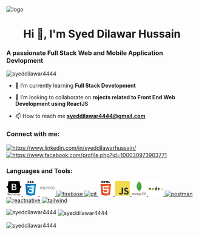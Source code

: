 ![logo](https://github.com/syeddilawar4444/syeddilawar4444/blob/main/background%20(2).gif)

<h1 align="center">Hi 👋, I'm Syed Dilawar Hussain</h1>
<h3 >A passionate Full Stack Web and Mobile Application Devlopment</h3>

<p align="left"> <img src="https://komarev.com/ghpvc/?username=syeddilawar4444&label=Profile%20views&color=0e75b6&style=flat" alt="syeddilawar4444" /> </p>

- 🌱 I’m currently learning **Full Stack Development**

- 👯 I’m looking to collaborate on **rojects related to Front End Web Development using ReactJS**

- 📫 How to reach me **syeddilawar4444@gmail.com**

<h3 align="left">Connect with me:</h3>
<p align="left">
<a href="https://linkedin.com/in/syeddilawarhussain/" target="blank"><img align="center" src="https://raw.githubusercontent.com/rahuldkjain/github-profile-readme-generator/master/src/images/icons/Social/linked-in-alt.svg" alt="https://www.linkedin.com/in/syeddilawarhussain/" height="30" width="40" /></a>
<a href="https://fb.com/profile.php?id=100030973903771" target="blank"><img align="center" src="https://raw.githubusercontent.com/rahuldkjain/github-profile-readme-generator/master/src/images/icons/Social/facebook.svg" alt="https://www.facebook.com/profile.php?id=100030973903771" height="30" width="40" /></a>
</p>

<h3 align="left">Languages and Tools:</h3>
<p align="left"> <a href="https://getbootstrap.com" target="_blank" rel="noreferrer"> <img src="https://raw.githubusercontent.com/devicons/devicon/master/icons/bootstrap/bootstrap-plain-wordmark.svg" alt="bootstrap" width="40" height="40"/> </a> <a href="https://www.w3schools.com/css/" target="_blank" rel="noreferrer"> <img src="https://raw.githubusercontent.com/devicons/devicon/master/icons/css3/css3-original-wordmark.svg" alt="css3" width="40" height="40"/> </a> <a href="https://expressjs.com" target="_blank" rel="noreferrer"> <img src="https://raw.githubusercontent.com/devicons/devicon/master/icons/express/express-original-wordmark.svg" alt="express" width="40" height="40"/> </a> <a href="https://firebase.google.com/" target="_blank" rel="noreferrer"> <img src="https://www.vectorlogo.zone/logos/firebase/firebase-icon.svg" alt="firebase" width="40" height="40"/> </a> <a href="https://git-scm.com/" target="_blank" rel="noreferrer"> <img src="https://www.vectorlogo.zone/logos/git-scm/git-scm-icon.svg" alt="git" width="40" height="40"/> </a> <a href="https://www.w3.org/html/" target="_blank" rel="noreferrer"> <img src="https://raw.githubusercontent.com/devicons/devicon/master/icons/html5/html5-original-wordmark.svg" alt="html5" width="40" height="40"/> </a> <a href="https://developer.mozilla.org/en-US/docs/Web/JavaScript" target="_blank" rel="noreferrer"> <img src="https://raw.githubusercontent.com/devicons/devicon/master/icons/javascript/javascript-original.svg" alt="javascript" width="40" height="40"/> </a> <a href="https://www.mongodb.com/" target="_blank" rel="noreferrer"> <img src="https://raw.githubusercontent.com/devicons/devicon/master/icons/mongodb/mongodb-original-wordmark.svg" alt="mongodb" width="40" height="40"/> </a> <a href="https://nodejs.org" target="_blank" rel="noreferrer"> <img src="https://raw.githubusercontent.com/devicons/devicon/master/icons/nodejs/nodejs-original-wordmark.svg" alt="nodejs" width="40" height="40"/> </a> <a href="https://postman.com" target="_blank" rel="noreferrer"> <img src="https://www.vectorlogo.zone/logos/getpostman/getpostman-icon.svg" alt="postman" width="40" height="40"/> </a> <a href="https://reactnative.dev/" target="_blank" rel="noreferrer"> <img src="https://reactnative.dev/img/header_logo.svg" alt="reactnative" width="40" height="40"/> </a> <a href="https://tailwindcss.com/" target="_blank" rel="noreferrer"> <img src="https://www.vectorlogo.zone/logos/tailwindcss/tailwindcss-icon.svg" alt="tailwind" width="40" height="40"/> </a> </p>

<p><img align="left" src="https://github-readme-stats.vercel.app/api/top-langs?username=syeddilawar4444&show_icons=true&locale=en&layout=compact" alt="syeddilawar4444" /></p>

<p>&nbsp;<img align="center" src="https://github-readme-stats.vercel.app/api?username=syeddilawar4444&show_icons=true&locale=en" alt="syeddilawar4444" /></p>

<p><img align="center" src="https://github-readme-streak-stats.herokuapp.com/?user=syeddilawar4444&" alt="syeddilawar4444" /></p>

